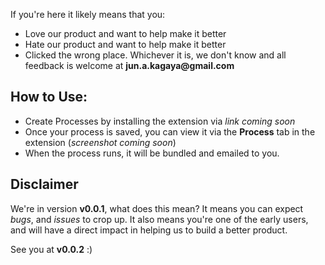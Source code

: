 If you're here it likely means that you:
- Love our product and want to help make it better
- Hate our product and want to help make it better
- Clicked the wrong place. 
Whichever it is, we don't know and all feedback is welcome at __jun.a.kagaya@gmail.com__

## How to Use:

- Create Processes by installing the extension via _link coming soon_
- Once your process is saved, you can view it via the __Process__ tab in the extension (_screenshot coming soon_)
- When the process runs, it will be bundled and emailed to you.

## Disclaimer

We're in version __v0.0.1__, what does this mean? 
It means you can expect _bugs_, and _issues_ to crop up.
It also means you're one of the early users, and will have a direct impact in helping us to build a better product.

See you at __v0.0.2__ :)
